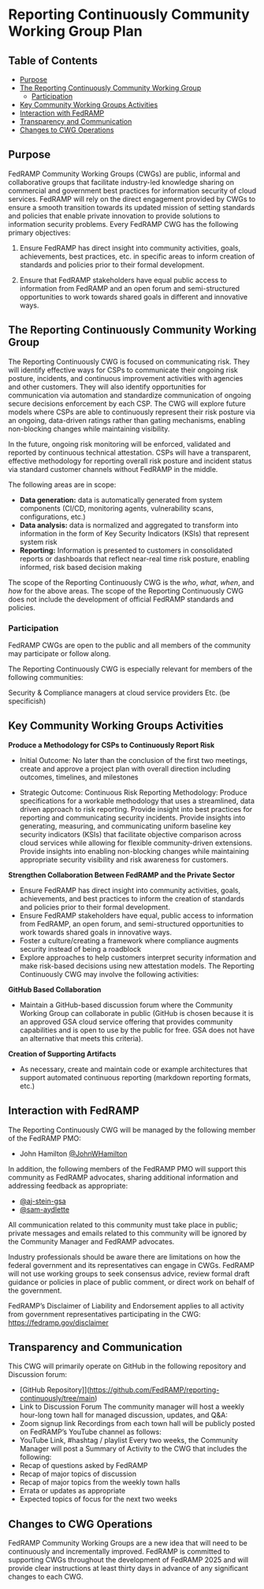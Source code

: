 # Reporting Continuously Community Working Group Plan

## Table of Contents 
- [Purpose](#purpose)
- [The Reporting Continuously Community Working Group](#the-reporting-continuously-community-working-group)
    - [Participation](#participation) 
- [Key Community Working Groups Activities](#key-community-working-groups-activities)
- [Interaction with FedRAMP](#interaction-with-fedramp)
- [Transparency and Communication](#transparency-and-communication)
- [Changes to CWG Operations](#changes-to-cwg-operations)

## Purpose
FedRAMP Community Working Groups (CWGs) are public, informal and collaborative groups that facilitate industry-led knowledge sharing on commercial and government best practices for information security of cloud services. FedRAMP will rely on the direct engagement provided by CWGs to ensure a smooth transition towards its updated mission of setting standards and policies that enable private innovation to provide solutions to information security problems.
Every FedRAMP CWG has the following primary objectives:

1. Ensure FedRAMP has direct insight into community activities, goals, achievements, best practices, etc. in specific areas to inform creation of standards and policies prior to their formal development.

2. Ensure that FedRAMP stakeholders have equal public access to information from FedRAMP and an open forum and semi-structured opportunities to work towards shared goals in different and innovative ways.


## The Reporting Continuously Community Working Group
The Reporting Continuously CWG is focused on communicating risk. They will identify effective ways for CSPs to communicate their ongoing risk posture, incidents, and continuous improvement activities with agencies and other customers. They will also identify opportunities for communication via automation and standardize communication of ongoing secure decisions enforcement by each CSP. The CWG will explore future models where CSPs are able to continuously represent their risk posture via an ongoing, data-driven ratings rather than gating mechanisms, enabling non-blocking changes while maintaining visibility.

In the future, ongoing risk monitoring will be enforced, validated and reported by continuous technical attestation. CSPs will have a transparent, effective methodology for reporting overall risk posture and incident status via standard customer channels without FedRAMP in the middle.

The following areas are in scope:
- **Data generation:** data is automatically generated from system components (CI/CD, monitoring agents, vulnerability scans, configurations, etc.)
- **Data analysis:** data is normalized and aggregated to transform into information in the form of Key Security Indicators (KSIs) that represent system risk
- **Reporting:** Information is presented to customers in consolidated reports or dashboards that reflect near-real time risk posture, enabling informed, risk based decision making

The scope of the Reporting Continuously CWG is the *who*, *what*, *when*, and *how* for the above areas. The scope of the Reporting Continuously CWG does not include the development of official FedRAMP standards and policies.


### Participation
FedRAMP CWGs are open to the public and all members of the community may participate or follow along. 

The Reporting Continuously CWG is especially relevant for members of the following communities:

Security & Compliance managers at cloud service providers
Etc. (be specificish)


## Key Community Working Groups Activities

**Produce a Methodology for CSPs to Continuously Report Risk**
- Initial Outcome: No later than the conclusion of the first two meetings, create and approve a project plan with overall direction including outcomes, timelines, and milestones

- Strategic Outcome: Continuous Risk Reporting Methodology: Produce specifications for a workable methodology that uses a streamlined, data driven approach to risk reporting. Provide insight into best practices for reporting and communicating security incidents. Provide insights into generating, measuring, and communicating uniform baseline key security indicators (KSIs) that facilitate objective comparison across cloud services while allowing for flexible community-driven extensions. Provide insights into enabling non-blocking changes while maintaining appropriate security visibility and risk awareness for customers.

**Strengthen Collaboration Between FedRAMP and the Private Sector**
- Ensure FedRAMP has direct insight into community activities, goals, achievements, and best practices to inform the creation of standards and policies prior to their formal development.
- Ensure FedRAMP stakeholders have equal, public access to information from FedRAMP, an open forum, and semi-structured opportunities to work towards shared goals in innovative ways.
- Foster a culture/creating a framework where compliance augments security instead of being a roadblock
- Explore approaches to help customers interpret security information and make risk-based decisions using new attestation models.
The Reporting Continuously CWG may involve the following activities:

**GitHub Based Collaboration**
- Maintain a GitHub-based discussion forum where the Community Working Group can collaborate in public (GitHub is chosen because it is an approved GSA cloud service offering that provides community capabilities and is open to use by the public for free. GSA does not have an alternative that meets this criteria). 

**Creation of Supporting Artifacts**
- As necessary, create and maintain code or example architectures that support automated continuous reporting (markdown reporting formats, etc.)


## Interaction with FedRAMP
The Reporting Continuously CWG will be managed by the following member of the FedRAMP PMO:
- John Hamilton [@JohnWHamilton](https://www.github.com/JohnWHamilton)

In addition, the following members of the FedRAMP PMO will support this community as FedRAMP advocates, sharing additional information and addressing feedback as appropriate:
- [@aj-stein-gsa](https://www.github.com/aj-stein-gsa)
- [@sam-aydlette](https://www.github.com/sam-aydlette)

All communication related to this community must take place in public; private messages and emails related to this community will be ignored by the Community Manager and FedRAMP advocates.

Industry professionals should be aware there are limitations on how the federal government and its representatives can engage in CWGs. FedRAMP will not use working groups to seek consensus advice, review formal draft guidance or policies in place of public comment, or direct work on behalf of the government.

FedRAMP’s Disclaimer of Liability and Endorsement applies to all activity from government representatives participating in the CWG: https://fedramp.gov/disclaimer


## Transparency and Communication
This CWG will primarily operate on GitHub in the following repository and Discussion forum:
- [GitHub Repository]](https://github.com/FedRAMP/reporting-continuously/tree/main)
- Link to Discussion Forum
The community manager will host a weekly hour-long town hall for managed discussion, updates, and Q&A:
- Zoom signup link
Recordings from each town hall will be publicly posted on FedRAMP’s YouTube channel as follows:
- YouTube Link, #hashtag / playlist
Every two weeks, the Community Manager will post a Summary of Activity to the CWG that includes the following:
- Recap of questions asked by FedRAMP
- Recap of major topics of discussion
- Recap of major topics from the weekly town halls
- Errata or updates as appropriate
- Expected topics of focus for the next two weeks


## Changes to CWG Operations
FedRAMP Community Working Groups are a new idea that will need to be continuously and incrementally improved. FedRAMP is committed to supporting CWGs throughout the development of FedRAMP 2025 and will provide clear instructions at least thirty days in advance of any significant changes to each CWG.

